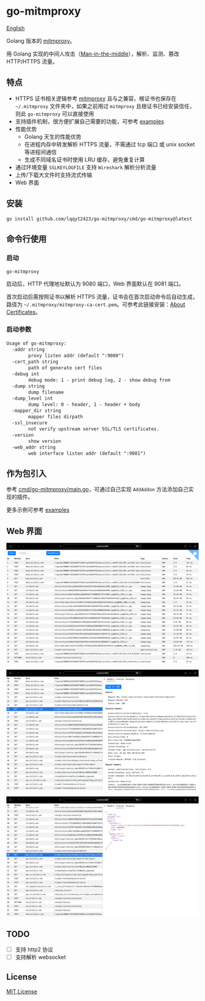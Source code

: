 # go-mitmproxy

[English](./README.md)

Golang 版本的 [mitmproxy](https://mitmproxy.org/)。

用 Golang 实现的中间人攻击（[Man-in-the-middle](https://en.wikipedia.org/wiki/Man-in-the-middle_attack)），解析、监测、篡改 HTTP/HTTPS 流量。

## 特点

- HTTPS 证书相关逻辑参考 [mitmproxy](https://mitmproxy.org/) 且与之兼容，根证书也保存在 `~/.mitmproxy` 文件夹中，如果之前用过 `mitmproxy` 且根证书已经安装信任，则此 `go-mitmproxy` 可以直接使用
- 支持插件机制，很方便扩展自己需要的功能，可参考 [examples](./examples)
- 性能优势
  - Golang 天生的性能优势
  - 在进程内存中转发解析 HTTPS 流量，不需通过 tcp 端口 或 unix socket 等进程间通信
  - 生成不同域名证书时使用 LRU 缓存，避免重复计算
- 通过环境变量 `SSLKEYLOGFILE` 支持 `Wireshark` 解析分析流量
- 上传/下载大文件时支持流式传输
- Web 界面

## 安装

```
go install github.com/lqqyt2423/go-mitmproxy/cmd/go-mitmproxy@latest
```

## 命令行使用

### 启动

```
go-mitmproxy
```

启动后，HTTP 代理地址默认为 9080 端口，Web 界面默认在 9081 端口。

首次启动后需按照证书以解析 HTTPS 流量，证书会在首次启动命令后自动生成，路径为 `~/.mitmproxy/mitmproxy-ca-cert.pem`。可参考此链接安装：[About Certificates](https://docs.mitmproxy.org/stable/concepts-certificates/)。

### 启动参数

```
Usage of go-mitmproxy:
  -addr string
    	proxy listen addr (default ":9080")
  -cert_path string
    	path of generate cert files
  -debug int
    	debug mode: 1 - print debug log, 2 - show debug from
  -dump string
    	dump filename
  -dump_level int
    	dump level: 0 - header, 1 - header + body
  -mapper_dir string
    	mapper files dirpath
  -ssl_insecure
    	not verify upstream server SSL/TLS certificates.
  -version
    	show version
  -web_addr string
    	web interface listen addr (default ":9081")
```

## 作为包引入

参考 [cmd/go-mitmproxy/main.go](./cmd/go-mitmproxy/main.go)，可通过自己实现 `AddAddon` 方法添加自己实现的插件。

更多示例可参考 [examples](./examples)

## Web 界面

![](./assets/web-1.png)

![](./assets/web-2.png)

![](./assets/web-3.png)

## TODO

- [ ] 支持 http2 协议
- [ ] 支持解析 websocket

## License

[MIT License](./LICENSE)
